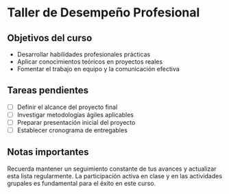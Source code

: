 # Taller de Desempeño Profesional

## Objetivos del curso

- Desarrollar habilidades profesionales prácticas
- Aplicar conocimientos teóricos en proyectos reales
- Fomentar el trabajo en equipo y la comunicación efectiva

## Tareas pendientes

- [ ] Definir el alcance del proyecto final
- [ ] Investigar metodologías ágiles aplicables
- [ ] Preparar presentación inicial del proyecto
- [ ] Establecer cronograma de entregables

## Notas importantes

Recuerda mantener un seguimiento constante de tus avances y actualizar esta lista regularmente. La participación activa en clase y en las actividades grupales es fundamental para el éxito en este curso.

